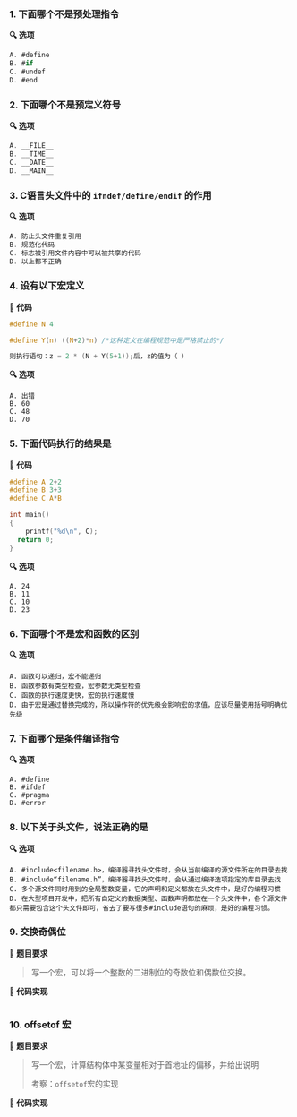 ### 1. 下面哪个不是预处理指令

**🔍 选项**

```c
A. #define
B. #if
C. #undef
D. #end
```



### 2. 下面哪个不是预定义符号

**🔍 选项**

```c
A. __FILE__
B. __TIME__
C. __DATE__
D. __MAIN__
```



### 3. C语言头文件中的 `ifndef/define/endif` 的作用

**🔍 选项**

```c
A. 防止头文件重复引用
B. 规范化代码
C. 标志被引用文件内容中可以被共享的代码
D. 以上都不正确
```



### 4. 设有以下宏定义

**📃 代码**

```c
#define N 4

#define Y(n) ((N+2)*n) /*这种定义在编程规范中是严格禁止的*/

则执行语句：z = 2 * (N + Y(5+1));后，z的值为（ ）
```

**🔍 选项**

```
A. 出错
B. 60
C. 48
D. 70
```



### 5. 下面代码执行的结果是

**📃 代码**

```c
#define A 2+2
#define B 3+3
#define C A*B

int main()
{
	printf("%d\n", C);
  return 0;
}
```

**🔍 选项**

```
A. 24
B. 11
C. 10
D. 23
```



### 6. 下面哪个不是宏和函数的区别

**🔍 选项**

```
A. 函数可以递归，宏不能递归
B. 函数参数有类型检查，宏参数无类型检查
C. 函数的执行速度更快，宏的执行速度慢
D. 由于宏是通过替换完成的，所以操作符的优先级会影响宏的求值，应该尽量使用括号明确优先级
```



### 7. 下面哪个是条件编译指令

**🔍 选项**

```
A. #define
B. #ifdef
C. #pragma
D. #error
```



### 8. 以下关于头文件，说法正确的是

**🔍 选项**

```
A. #include<filename.h>，编译器寻找头文件时，会从当前编译的源文件所在的目录去找
B. #include“filename.h”，编译器寻找头文件时，会从通过编译选项指定的库目录去找
C. 多个源文件同时用到的全局整数变量，它的声明和定义都放在头文件中，是好的编程习惯
D. 在大型项目开发中，把所有自定义的数据类型、函数声明都放在一个头文件中，各个源文件都只需要包含这个头文件即可，省去了要写很多#include语句的麻烦，是好的编程习惯。
```



### 9. 交换奇偶位

**📃 题目要求**

>写一个宏，可以将一个整数的二进制位的奇数位和偶数位交换。

**🌟 代码实现**

```c
```





### 10. offsetof 宏

**📃 题目要求**

>写一个宏，计算结构体中某变量相对于首地址的偏移，并给出说明
>
>考察：`offsetof`宏的实现

**🌟 代码实现**

```c

```





































